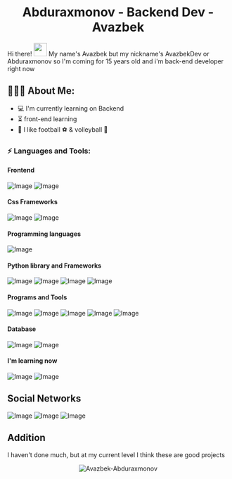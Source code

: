 <h1 align="center">Abduraxmonov - Backend Dev - Avazbek</h1>
Hi there! <img src="https://raw.githubusercontent.com/aemmadi/aemmadi/master/wave.gif" width="30px">
My name's Avazbek but my nickname's AvazbekDev or Abduraxmonov so I'm coming for 15 years old and i'm back-end developer right now

<h2 align="left">👨🏻‍💻 About Me:</h2>

- :computer: I'm currently learning on Backend
- :hourglass_flowing_sand:  front-end learning
- :muscle: I like football ⚽ & volleyball 🏐

<h3 align="left">⚡ Languages and Tools:</h3>

<h4>Frontend</h4
              
![Image](https://img.shields.io/badge/HTML5-E34F26?style=for-the-badge&logo=html5&logoColor=white)
![Image](https://img.shields.io/badge/CSS3-1572B6?style=for-the-badge&logo=css3&logoColor=white)


<h4>Css Frameworks</h4>

![Image](https://img.shields.io/badge/Bootstrap-563D7C?style=for-the-badge&logo=bootstrap&logoColor=white)
![Image](https://img.shields.io/badge/Sass-CC6699?style=for-the-badge&logo=sass&logoColor=white)

<h4>Programming languages</h4>

![Image](https://img.shields.io/badge/Python-FFD43B?style=for-the-badge&logo=python&logoColor=blue)

<h4>Python library and Frameworks</h4>

![Image](https://img.shields.io/badge/pypi-3775A9?style=for-the-badge&logo=pypi&logoColor=white)
![Image](https://img.shields.io/badge/daphne-092E20?style=for-the-badge&logo=django&logoColor=green)
![Image](https://img.shields.io/badge/Django-092E20?style=for-the-badge&logo=django&logoColor=green)
![Image](https://img.shields.io/badge/Flask-000000?style=for-the-badge&logo=flask&logoColor=white)

<h4>Programs and Tools</h4>

![Image](https://img.shields.io/badge/Linux-FCC624?style=for-the-badge&logo=linux&logoColor=black)
![Image](https://img.shields.io/badge/BASH-white?style=for-the-badge&logo=gnu-bash&logoColor=black)
![Image](https://img.shields.io/badge/Figma-F24E1E?style=for-the-badge&logo=figma&logoColor=white)
![Image](https://img.shields.io/badge/GitHub-100000?style=for-the-badge&logo=github&logoColor=white)
![Image](https://img.shields.io/badge/Git-F05032?style=for-the-badge&logo=git&logoColor=white)

<h4>Database</h4>

![Image](https://img.shields.io/badge/PostgreSQL-316192?style=for-the-badge&logo=postgresql&logoColor=white)
![Image](https://img.shields.io/badge/Sqlite-003B57?style=for-the-badge&logo=sqlite&logoColor=white)

<h4>I'm learning now</h4>

![Image](https://img.shields.io/badge/django%20rest-ff1709?style=for-the-badge&logo=django&logoColor=white)
![Image](https://img.shields.io/badge/JavaScript-323330?style=for-the-badge&logo=javascript&logoColor=F7DF1E)

<h2>Social Networks</h2>

![Image](https://img.shields.io/badge/GitHub-100000?style=for-the-badge&logo=github&logoColor=white)
![Image](https://img.shields.io/badge/LinkedIn-0077B5?style=for-the-badge&logo=linkedin&logoColor=white)
![Image](https://img.shields.io/badge/YouTube-FF0000?style=for-the-badge&logo=youtube&logoColor=white)



<h2>Addition</h2>
<p>I haven't done much, but at my current level I think these are good projects</p>

<p align="center"> <img src="https://github-readme-stats.vercel.app/api?username=Avazbek-Abduraxmonov&show_icons=true&theme=gotham" alt="Avazbek-Abduraxmonov" />
